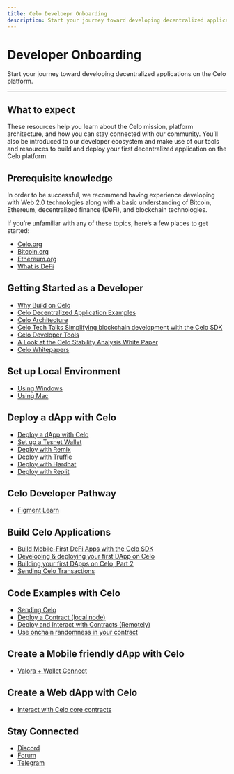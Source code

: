 ```yaml
---
title: Celo Develoepr Onboarding
description: Start your journey toward developing decentralized applications on the Celo platform. 
---
```


# Developer Onboarding

Start your journey toward developing decentralized applications on the Celo platform. 

___

## What to expect

These resources help you learn about the Celo mission, platform architecture, and how you can stay connected with our community. You’ll also be introduced to our developer ecosystem and make use of our tools and resources to build and deploy your first decentralized application on the Celo platform.

## Prerequisite knowledge

In order to be successful, we recommend having experience developing with Web 2.0 technologies along with a basic understanding of Bitcoin, Ethereum, decentralized finance (DeFi), and blockchain technologies.

If you’re unfamiliar with any of these topics, here’s a few places to get started:

* [Celo.org](https://celo.org/)
* [Bitcoin.org](https://bitcoin.org/en/)
* [Ethereum.org](https://ethereum.org/en/)
* [What is DeFi](https://www.youtube.com/watch?v=k9HYC0EJU6E)

## Getting Started as a Developer

* [Why Build on Celo](https://medium.com/celoorg/why-build-on-the-celo-blockchain-9ceab3d11b70)
* [Celo Decentralized Application Examples](https://celohub.org/)
* [Celo Architecture](https://docs.celo.org/overview)
* [Celo Tech Talks Simplifying blockchain development with the Celo SDK](https://www.youtube.com/watch?v=Rg33B0E2DTM&list=PLsQbsop73cfGmUdABArPaXagPB2EpBkNc&index=2)
* [Celo Developer Tools](./developer-tools.md)
* [A Look at the Celo Stability Analysis White Paper](https://medium.com/celoorg/a-look-at-the-celo-stability-analysis-white-paper-part-1-23edd5ef8b5)
* [Celo Whitepapers](https://celo.org/papers)

## Set up Local Environment

* [Using Windows](/developer/setup/windows) 
* [Using Mac](/developer/setup/mac)

## Deploy a dApp with Celo

* [Deploy a dApp with Celo](../developer-resources/deploy-dapp) 
* [Set up a Tesnet Wallet](../developer-resources/testnet-wallet)
* [Deploy with Remix](/developer/deploy/remix) 
* [Deploy with Truffle](/developer/deploy/truffle) 
* [Deploy with Hardhat](/developer/deploy/hardhat) 
* [Deploy with Replit](/developer/deploy/replit) 

## Celo Developer Pathway

* [Figment Learn](figment-learn) 

## Build Celo Applications

* [Build Mobile-First DeFi Apps with the Celo SDK](https://medium.com/celoorg/build-mobile-first-defi-apps-with-the-celo-sdk-e6f85f2fe18c)
* [Developing & deploying your first DApp on Celo](https://www.youtube.com/watch?v=kO6Wm8pgKXU&list=PLsQbsop73cfGmUdABArPaXagPB2EpBkNc&index=12)
* [Building your first DApps on Celo, Part 2](https://www.youtube.com/watch?v=KjaH8H9ssvk&list=PLsQbsop73cfGmUdABArPaXagPB2EpBkNc&index=13)
* [Sending Celo Transactions](https://www.youtube.com/watch?v=rwq14V9e2hU)

## Code Examples with Celo

* [Sending Celo](/developer/walkthrough/hello-celo)
* [Deploy a Contract (local node)](/developer/walkthrough/hello-contracts)
* [Deploy and Interact with Contracts (Remotely)](/developer/walkthrough/hello-contract-remote-node)
* [Use onchain randomness in your contract](/blog/2022-01-07-on-chain-randomness)

## Create a Mobile friendly dApp with Celo

* [Valora + Wallet Connect](../developer-resources/walkthroughs/valora-wc-v1.md)

## Create a Web dApp with Celo

* [Interact with Celo core contracts](https://github.com/celo-org/celo-monorepo/blob/e49efb31f45cab65db3d2ba58ffa59249197be0b/packages/docs/developer-resources/walkthroughs/web-dapp.md)

## Stay Connected

* [Discord](https://chat.celo.org/)
* [Forum](https://forum.celo.org/)
* [Telegram](https://t.me/celoplatform)